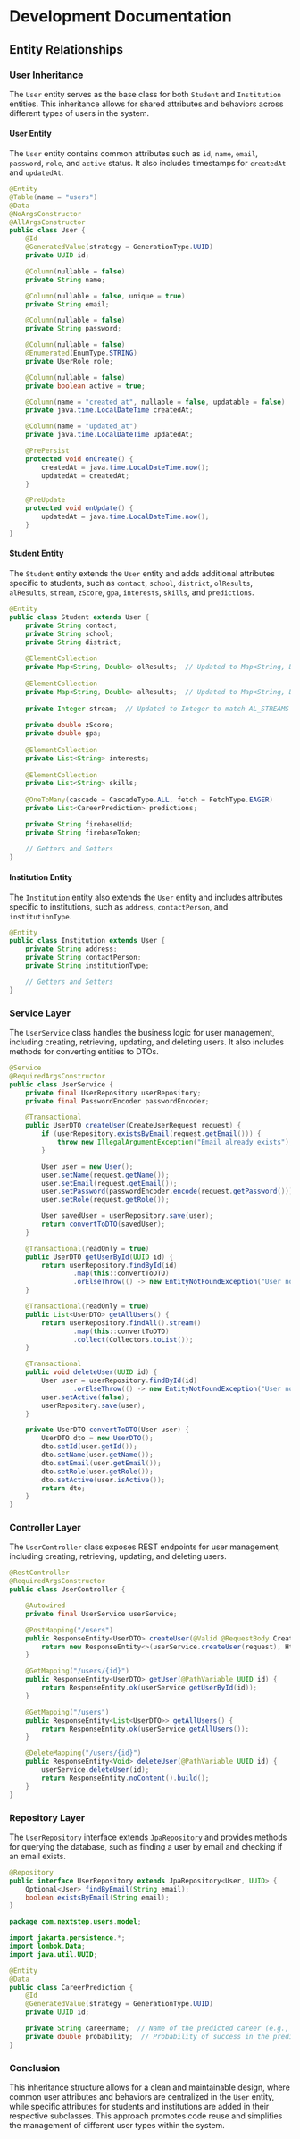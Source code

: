# Development Documentation

## Entity Relationships

### User Inheritance

The `User` entity serves as the base class for both `Student` and `Institution` entities. This inheritance allows for shared attributes and behaviors across different types of users in the system.

#### User Entity

The `User` entity contains common attributes such as `id`, `name`, `email`, `password`, `role`, and `active` status. It also includes timestamps for `createdAt` and `updatedAt`.

```java
@Entity
@Table(name = "users")
@Data
@NoArgsConstructor
@AllArgsConstructor
public class User {
    @Id
    @GeneratedValue(strategy = GenerationType.UUID)
    private UUID id;

    @Column(nullable = false)
    private String name;

    @Column(nullable = false, unique = true)
    private String email;

    @Column(nullable = false)
    private String password;

    @Column(nullable = false)
    @Enumerated(EnumType.STRING)
    private UserRole role;

    @Column(nullable = false)
    private boolean active = true;

    @Column(name = "created_at", nullable = false, updatable = false)
    private java.time.LocalDateTime createdAt;

    @Column(name = "updated_at")
    private java.time.LocalDateTime updatedAt;

    @PrePersist
    protected void onCreate() {
        createdAt = java.time.LocalDateTime.now();
        updatedAt = createdAt;
    }

    @PreUpdate
    protected void onUpdate() {
        updatedAt = java.time.LocalDateTime.now();
    }
}
```

#### Student Entity

The `Student` entity extends the `User` entity and adds additional attributes specific to students, such as `contact`, `school`, `district`, `olResults`, `alResults`, `stream`, `zScore`, `gpa`, `interests`, `skills`, and `predictions`.

```java
@Entity
public class Student extends User {
    private String contact;
    private String school;
    private String district;
    
    @ElementCollection
    private Map<String, Double> olResults;  // Updated to Map<String, Double> to match predictor.py
    
    @ElementCollection
    private Map<String, Double> alResults;  // Updated to Map<String, Double> to match predictor.py
    
    private Integer stream;  // Updated to Integer to match AL_STREAMS in config.py
    
    private double zScore;
    private double gpa;
    
    @ElementCollection
    private List<String> interests;
    
    @ElementCollection
    private List<String> skills;
    
    @OneToMany(cascade = CascadeType.ALL, fetch = FetchType.EAGER)
    private List<CareerPrediction> predictions;

    private String firebaseUid;
    private String firebaseToken;

    // Getters and Setters
}
```

#### Institution Entity

The `Institution` entity also extends the `User` entity and includes attributes specific to institutions, such as `address`, `contactPerson`, and `institutionType`.

```java
@Entity
public class Institution extends User {
    private String address;
    private String contactPerson;
    private String institutionType;

    // Getters and Setters
}
```

### Service Layer

The `UserService` class handles the business logic for user management, including creating, retrieving, updating, and deleting users. It also includes methods for converting entities to DTOs.

```java
@Service
@RequiredArgsConstructor
public class UserService {
    private final UserRepository userRepository;
    private final PasswordEncoder passwordEncoder;

    @Transactional
    public UserDTO createUser(CreateUserRequest request) {
        if (userRepository.existsByEmail(request.getEmail())) {
            throw new IllegalArgumentException("Email already exists");
        }

        User user = new User();
        user.setName(request.getName());
        user.setEmail(request.getEmail());
        user.setPassword(passwordEncoder.encode(request.getPassword()));
        user.setRole(request.getRole());

        User savedUser = userRepository.save(user);
        return convertToDTO(savedUser);
    }

    @Transactional(readOnly = true)
    public UserDTO getUserById(UUID id) {
        return userRepository.findById(id)
                .map(this::convertToDTO)
                .orElseThrow(() -> new EntityNotFoundException("User not found"));
    }

    @Transactional(readOnly = true)
    public List<UserDTO> getAllUsers() {
        return userRepository.findAll().stream()
                .map(this::convertToDTO)
                .collect(Collectors.toList());
    }

    @Transactional
    public void deleteUser(UUID id) {
        User user = userRepository.findById(id)
                .orElseThrow(() -> new EntityNotFoundException("User not found"));
        user.setActive(false);
        userRepository.save(user);
    }

    private UserDTO convertToDTO(User user) {
        UserDTO dto = new UserDTO();
        dto.setId(user.getId());
        dto.setName(user.getName());
        dto.setEmail(user.getEmail());
        dto.setRole(user.getRole());
        dto.setActive(user.isActive());
        return dto;
    }
}
```

### Controller Layer

The `UserController` class exposes REST endpoints for user management, including creating, retrieving, updating, and deleting users.

```java
@RestController
@RequiredArgsConstructor
public class UserController {

    @Autowired
    private final UserService userService;

    @PostMapping("/users")
    public ResponseEntity<UserDTO> createUser(@Valid @RequestBody CreateUserRequest request) {
        return new ResponseEntity<>(userService.createUser(request), HttpStatus.CREATED);
    }

    @GetMapping("/users/{id}")
    public ResponseEntity<UserDTO> getUser(@PathVariable UUID id) {
        return ResponseEntity.ok(userService.getUserById(id));
    }

    @GetMapping("/users")
    public ResponseEntity<List<UserDTO>> getAllUsers() {
        return ResponseEntity.ok(userService.getAllUsers());
    }

    @DeleteMapping("/users/{id}")
    public ResponseEntity<Void> deleteUser(@PathVariable UUID id) {
        userService.deleteUser(id);
        return ResponseEntity.noContent().build();
    }
}
```

### Repository Layer

The `UserRepository` interface extends `JpaRepository` and provides methods for querying the database, such as finding a user by email and checking if an email exists.

```java
@Repository
public interface UserRepository extends JpaRepository<User, UUID> {
    Optional<User> findByEmail(String email);
    boolean existsByEmail(String email);
}
```

```java
package com.nextstep.users.model;

import jakarta.persistence.*;
import lombok.Data;
import java.util.UUID;

@Entity
@Data
public class CareerPrediction {
    @Id
    @GeneratedValue(strategy = GenerationType.UUID)
    private UUID id;

    private String careerName;  // Name of the predicted career (e.g., Engineering, Medicine)
    private double probability;  // Probability of success in the predicted career (0 to 100)
}
```

### Conclusion

This inheritance structure allows for a clean and maintainable design, where common user attributes and behaviors are centralized in the `User` entity, while specific attributes for students and institutions are added in their respective subclasses. This approach promotes code reuse and simplifies the management of different user types within the system.